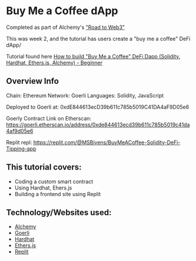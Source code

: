 # Buy Me a Coffee dApp

Completed as part of Alchemy's ["Road to Web3"](https://www.youtube.com/playlist?list=PLMj8NvODurfEYLsuiClgikZBGDfhwdcXF)

This was week 2, and the tutorial has users create a "buy me a coffee" DeFi dApp/

Tutorial found here [How to build "Buy Me a Coffee" DeFi Dapp (Solidity, Hardhat, Ethers.js, Alchemy) - Beginner](https://www.youtube.com/watch?v=cxxKdJk55Lk)

## Overview Info
Chain: Ethereum
Network: Goerli
Languages: Solidity, JavaScript

Deployed to Goerli at: 0xdE844613ecD39b611c785b5019C41DA4aF9D05e6

Goerly Contract Link on Etherscan: https://goerli.etherscan.io/address/0xde844613ecd39b611c785b5019c41da4af9d05e6

Replit repl: https://replit.com/@MSBivens/BuyMeACoffee-Solidity-DeFi-Tipping-app 

## This tutorial covers:
- Coding a custom smart contract
- Using Hardhat, Ehers.js
- Building a frontend site using Replit

## Technology/Websites used:
- [Alchemy](https://www.alchemy.com/)
- [Goerli](https://goerli.net/)
- [Hardhat](https://hardhat.org/)
- [Ethers.js](https://docs.ethers.io/v5/)
- [Replit](https://replit.com/)
